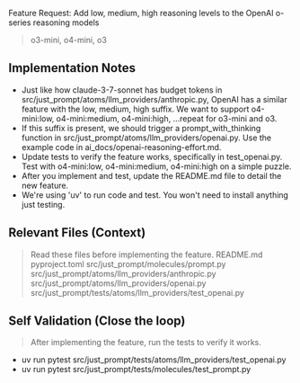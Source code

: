 Feature Request: Add low, medium, high reasoning levels to the OpenAI o-series reasoning models
> o3-mini, o4-mini, o3

## Implementation Notes

- Just like how claude-3-7-sonnet has budget tokens in src/just_prompt/atoms/llm_providers/anthropic.py, OpenAI has a similar feature with the low, medium, high suffix. We want to support o4-mini:low, o4-mini:medium, o4-mini:high, ...repeat for o3-mini and o3.
- If this suffix is present, we should trigger a prompt_with_thinking function in src/just_prompt/atoms/llm_providers/openai.py. Use the example code in ai_docs/openai-reasoning-effort.md.
- Update tests to verify the feature works, specifically in test_openai.py. Test with o4-mini:low, o4-mini:medium, o4-mini:high on a simple puzzle.
- After you implement and test, update the README.md file to detail the new feature.
- We're using 'uv' to run code and test. You won't need to install anything just testing.

## Relevant Files (Context)
> Read these files before implementing the feature.
README.md
pyproject.toml
src/just_prompt/molecules/prompt.py
src/just_prompt/atoms/llm_providers/anthropic.py
src/just_prompt/atoms/llm_providers/openai.py
src/just_prompt/tests/atoms/llm_providers/test_openai.py

## Self Validation (Close the loop)
> After implementing the feature, run the tests to verify it works.
- uv run pytest src/just_prompt/tests/atoms/llm_providers/test_openai.py
- uv run pytest src/just_prompt/tests/molecules/test_prompt.py